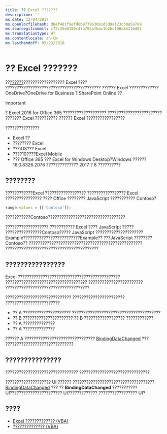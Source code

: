 ```yaml
---
title: ?? Excel ???????
description: ''
ms.date: 12/04/2017
ms.openlocfilehash: d0ef481f9efd6b977963091d5d0a123c30a5a789
ms.sourcegitcommit: c72c35e8389c47a795afbac1b2bcf98c8e216d82
ms.translationtype: HT
ms.contentlocale: zh-CN
ms.lasthandoff: 05/23/2018
---
```

# <a name="coauthoring-in-excel-add-ins"></a>?? Excel ???????  

??[??????](https://support.office.com/en-US/article/Collaborate-on-Excel-workbooks-at-the-same-time-with-co-authoring-7152aa8b-b791-414c-a3bb-3024e46fb104)?????????????????? Excel ???? ?????????????????????????????????????????? ?????? Excel ????????????? OneDrive?OneDrive for Business ? SharePoint Online ??

> [!IMPORTANT]
> ? Excel 2016 for Office 365 ??????????????????? ???????????????????????? ??????? Excel ?????????? ?????? Excel ?????????????????

???????????????

- Excel ??
- ???????? Excel
- ???iOS??? Excel
- ????10????Excel Mobile
- ??? Office 365 ??? Excel for Windows Desktop?Windows ?????? 16.0.8326.2076 ?????????????? 2017 ? 8 ??????????

## <a name="coauthoring-overview"></a>????????
 
????????????Excel ?????????????????? ????????????????? Excel ???????????????? ???? Office ???????? JavaScript ??????????? Contoso?

```js
range.values = [['Contoso']];
```
???????????Contoso?????????????????????????????????? 

??????????????????? ??????????? Excel ???? JavaScript ????? ????????????????Contoso????? JavaScript ?????????????????????Example?????????????????????????Example?? ???JavaScript ????????Contoso?? ?????????????????????????????????????????????????? ????????????????????????????????????????? 

## <a name="use-events-to-manage-the-in-memory-state-of-your-add-in"></a>????????????????
 
Excel ????????????????????????????????????????????? ???????????????????????????????????? ???????????????????????? ?????????????????????????????????????

????????????????????????????? ??????????????????????? ????????????????????????

- ?? A ????????????????????? ???????????????????????????????????????
- ?? B ?????????????????????? ?? B ?????????????????? ????????????
- ?? A ??????????????
- ?? A ?????????????? 

?????? A ??????????????????????????????? [BindingDataChanged](https://dev.office.com/reference/add-ins/shared/binding.bindingdatachangedevent) ??? ??????????????????????????????

## <a name="caveats-to-using-events-with-coauthoring"></a>??????????????? 

???????????????????????????????? ??????????????????????????????? 

???????????????????? UI ?????? ???????????????????????????????????? [BindingDataChanged](https://dev.office.com/reference/add-ins/shared/binding.bindingdatachangedevent) ??? ?? **BindingDataChanged** ??????????? UI??????????????????????? UI????????????? ????????????????? UI?

## <a name="see-also"></a>???? 

- [Excel ????????????? (VBA)](https://msdn.microsoft.com/en-us/vba/excel-vba/articles/about-coauthoring-in-excel) 
- [?????????????? (VBA)](https://msdn.microsoft.com/en-us/vba/office-shared-vba/articles/how-autosave-impacts-addins-and-macros) 

